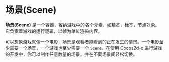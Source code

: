 # 场景(Scene)

__场景(Scene)__ 是一个容器，容纳游戏中的各个元素，如精灵，标签，节点对象。它负责着游戏的运行逻辑，以帧为单位渲染内容。

可以想象游戏就像一个电影，场景是观看者能看到的正在发生的情景。一个电影至少需要一个场景，一个游戏也至少需要一个 `Scene`。在使用 Cocos2d-x 进行游戏的开发中，你可以制作任意数量的场景，并在不同场景间轻松切换。

